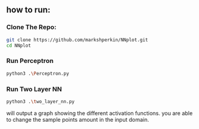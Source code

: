 ## how to run:
### Clone The Repo:
```bash
git clone https://github.com/markshperkin/NNplot.git
cd NNplot
```
### Run Perceptron
```bash
python3 .\Perceptron.py
```
### Run Two Layer NN
```bash
python3 .\two_layer_nn.py
```
will output a graph showing the different activation functions.
you are able to change the sample points amount in the input domain.
